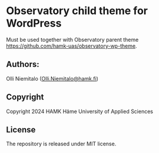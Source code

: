 # Observatory child theme for WordPress 
Must be used together with Observatory parent theme https://github.com/hamk-uas/observatory-wp-theme.

## Authors:
Olli Niemitalo (Olli.Niemitalo@hamk.fi)

## Copyright
Copyright 2024 HAMK Häme University of Applied Sciences

## License
The repository is released under MIT license.

